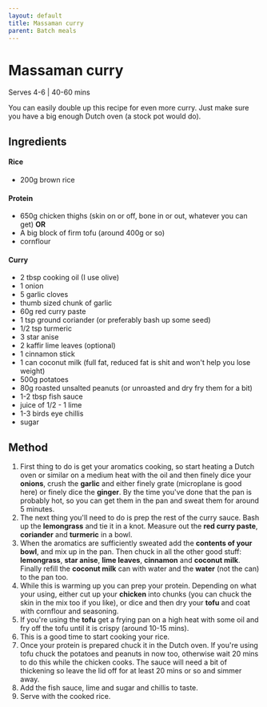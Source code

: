 ```yaml
---
layout: default
title: Massaman curry
parent: Batch meals
---
```


# Massaman curry

Serves 4-6 \| 40-60 mins

You can easily double up this recipe for even more curry. Just make sure you have a big enough Dutch oven (a stock pot would do).

## Ingredients

#### Rice

- 200g brown rice

#### Protein

- 650g chicken thighs (skin on or off, bone in or out, whatever you can get)
**OR**
- A big block of firm tofu (around 400g or so)
- cornflour

#### Curry

- 2 tbsp cooking oil (I use olive)
- 1 onion
- 5 garlic cloves
- thumb sized chunk of garlic
- 60g red curry paste
- 1 tsp ground coriander (or preferably bash up some seed)
- 1/2 tsp turmeric 
- 3 star anise
- 2 kaffir lime leaves (optional)
- 1 cinnamon stick
- 1 can coconut milk (full fat, reduced fat is shit and won't help you lose weight)
- 500g potatoes
- 80g roasted unsalted peanuts (or unroasted and dry fry them for a bit)
- 1-2 tbsp fish sauce
- juice of 1/2 - 1 lime
- 1-3 birds eye chillis
- sugar

## Method

1. First thing to do is get your aromatics cooking, so start heating a Dutch oven or similar on a medium heat with the oil and then finely dice your **onions**, crush the **garlic** and either finely grate (microplane is good here) or finely dice the **ginger**. By the time you've done that the pan is probably hot, so you can get them in the pan and sweat them for around 5 minutes.
1. The next thing you'll need to do is prep the rest of the curry sauce. Bash up the **lemongrass** and tie it in a knot. Measure out the **red curry paste**, **coriander** and **turmeric** in a bowl.
1. When the aromatics are sufficiently sweated add the **contents of your bowl**, and mix up in the pan. Then chuck in all the other good stuff: **lemongrass**, **star anise**, **lime leaves**, **cinnamon** and **coconut milk**. Finally refill the **coconut milk** can with water and the **water** (not the can) to the pan too.
1. While this is warming up you can prep your protein. Depending on what your using, either cut up your **chicken** into chunks (you can chuck the skin in the mix too if you like), or dice and then dry your **tofu** and coat with cornflour and seasoning.
1. If you're using the **tofu** get a frying pan on a high heat with some oil and fry off the tofu until it is crispy (around 10-15 mins).
1. This is a good time to start cooking your rice.
1. Once your protein is prepared chuck it in the Dutch oven. If you're using tofu chuck the potatoes and peanuts in now too, otherwise wait 20 mins to do this while the chicken cooks. The sauce will need a bit of thickening so leave the lid off for at least 20 mins or so and simmer away.
1. Add the fish sauce, lime and sugar and chillis to taste.
1. Serve with the cooked rice.